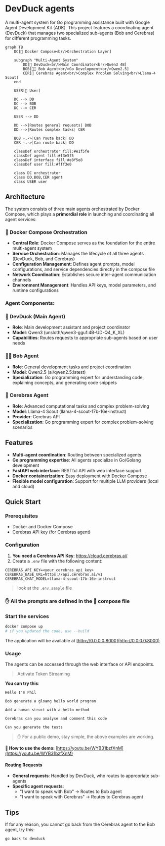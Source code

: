 # DevDuck agents

A multi-agent system for Go programming assistance built with Google Agent Development Kit (ADK). This project features a coordinating agent (DevDuck) that manages two specialized sub-agents (Bob and Cerebras) for different programming tasks.

```mermaid
graph TB
    DC[🐙 Docker Compose<br/>Orchestration Layer]
    
    subgraph "Multi-Agent System"
        DD[🦆 DevDuck<br/>Main Coordinator<br/>Qwen3 4B]
        BOB[👨‍💻 Bob Agent<br/>Go Development<br/>Qwen2.5]
        CER[🧠 Cerebras Agent<br/>Complex Problem Solving<br/>Llama-4 Scout]
    end
    
    USER[👤 User]
    
    DC --> DD
    DC --> BOB
    DC --> CER
    
    USER --> DD
    
    DD -->|Routes general requests| BOB
    DD -->|Routes complex tasks| CER
    
    BOB -.->|Can route back| DD
    CER -.->|Can route back| DD
    
    classDef orchestrator fill:#e1f5fe
    classDef agent fill:#f3e5f5
    classDef interface fill:#e8f5e8
    classDef user fill:#fff3e0
    
    class DC orchestrator
    class DD,BOB,CER agent
    class USER user
```

## Architecture

The system consists of three main agents orchestrated by Docker Compose, which plays a **primordial role** in launching and coordinating all agent services:

### 🐙 Docker Compose Orchestration
- **Central Role**: Docker Compose serves as the foundation for the entire multi-agent system
- **Service Orchestration**: Manages the lifecycle of all three agents (DevDuck, Bob, and Cerebras)
- **Configuration Management**: Defines agent prompts, model configurations, and service dependencies directly in the compose file
- **Network Coordination**: Establishes secure inter-agent communication channels
- **Environment Management**: Handles API keys, model parameters, and runtime configurations

### Agent Components:

### 🦆 DevDuck (Main Agent)
- **Role**: Main development assistant and project coordinator
- **Model**: Qwen3 (unsloth/qwen3-gguf:4B-UD-Q4_K_XL)
- **Capabilities**: Routes requests to appropriate sub-agents based on user needs

### 👨‍💻 Bob Agent
- **Role**: General development tasks and project coordination
- **Model**: Qwen2.5 (ai/qwen2.5:latest)
- **Specialization**: Go programming expert for understanding code, explaining concepts, and generating code snippets

### 🧠 Cerebras Agent
- **Role**: Advanced computational tasks and complex problem-solving
- **Model**: Llama-4 Scout (llama-4-scout-17b-16e-instruct)
- **Provider**: Cerebras API
- **Specialization**: Go programming expert for complex problem-solving scenarios

## Features

- **Multi-agent coordination**: Routing between specialized agents
- **Go programming expertise**: All agents specialize in Go/Golang development
- **FastAPI web interface**: RESTful API with web interface support
- **Docker containerization**: Easy deployment with Docker Compose
- **Flexible model configuration**: Support for multiple LLM providers (local and cloud)

## Quick Start

### Prerequisites

- Docker and Docker Compose
- Cerebras API key (for Cerebras agent)

### Configuration

1. **You need a Cerebras API Key**: https://cloud.cerebras.ai/
2. Create a `.env` file with the following content:

```env
CEREBRAS_API_KEY=<your_cerebras_api_key>
CEREBRAS_BASE_URL=https://api.cerebras.ai/v1
CEREBRAS_CHAT_MODEL=llama-4-scout-17b-16e-instruct
```
> look at the `.env.sample` file

### ✋ All the prompts are defined in the 🐙 compose file

### Start the services

```bash
docker compose up
# if you updated the code, use --build
```

The application will be available at [http://0.0.0.0:8000](http://0.0.0.0:8000)


### Usage

The agents can be accessed through the web interface or API endpoints.

> Activate Token Streaming

**You can try this**:
```text
Hello I'm Phil

Bob generate a gloang hello world program

Add a human struct with a hello method

Cerebras can you analyse and comment this code

Can you generate the tests
```
> ✋ For a public demo, stay simple, the above examples are working.

**🎥 How to use the demo**: [https://youtu.be/WYB31bzfXnM](https://youtu.be/WYB31bzfXnM)

#### Routing Requests

- **General requests**: Handled by DevDuck, who routes to appropriate sub-agents
- **Specific agent requests**: 
  - "I want to speak with Bob" → Routes to Bob agent
  - "I want to speak with Cerebras" → Routes to Cerebras agent

## Tips

If for any reason, you cannot go back from the Cerebras agent to the Bob agent, try this:
```text
go back to devduck
```
